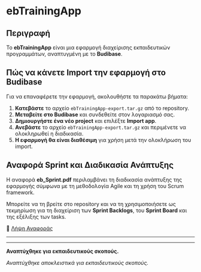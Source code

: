 # ebTrainingApp  

## Περιγραφή  
Το **ebTrainingApp** είναι μια εφαρμογή διαχείρισης εκπαιδευτικών προγραμμάτων, αναπτυγμένη με το **Budibase**.  

## Πώς να κάνετε Import την εφαρμογή στο Budibase  
Για να επαναφέρετε την εφαρμογή, ακολουθήστε τα παρακάτω βήματα:  

1. **Κατεβάστε** το αρχείο `ebTrainingApp-export.tar.gz` από το repository.  
2. **Μεταβείτε στο Budibase** και συνδεθείτε στον λογαριασμό σας.  
3. **Δημιουργήστε ένα νέο project** και επιλέξτε **Import app**.  
4. **Ανεβάστε** το αρχείο `ebTrainingApp-export.tar.gz` και περιμένετε να ολοκληρωθεί η διαδικασία.  
5. **Η εφαρμογή θα είναι διαθέσιμη** για χρήση μετά την ολοκλήρωση του import.  

## Αναφορά Sprint και Διαδικασία Ανάπτυξης

Η αναφορά **eb_Sprint.pdf** περιλαμβάνει τη διαδικασία ανάπτυξης της εφαρμογής σύμφωνα με τη μεθοδολογία Agile και τη χρήση του Scrum framework. 

Μπορείτε να τη βρείτε στο repository και να τη χρησιμοποιήσετε ως τεκμηρίωση για τη διαχείριση των **Sprint Backlogs**, του **Sprint Board** και της εξέλιξης των tasks.

📄 [Λήψη Αναφοράς](./eb_Sprint.pdf)

---
---
**Αναπτύχθηκε για εκπαιδευτικούς σκοπούς.**  

*Αναπτύχθηκε αποκλειστικά για εκπαιδευτικούς σκοπούς.*
